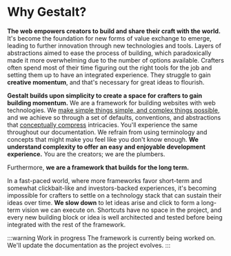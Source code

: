 # Why Gestalt?

**The web empowers creators to build and share their craft with the world.**
It's become the foundation for new forms of value exchange to emerge,
leading to further innovation through new technologies and tools.
Layers of abstractions aimed to ease the process of building,
which paradoxically made it more overwhelming due to the number of options available.
Crafters often spend most of their time figuring out the right tools for the job and setting them up to have an integrated experience.
They struggle to gain **creative momentum**,
and that's necessary for great ideas to flourish.

**Gestalt builds upon simplicity to create a space for crafters to gain building momentum.**
We are a framework for building websites with web technologies.
We [make simple things simple, and complex things possible](https://goodreads.com/quotes/8636264-simple-things-should-be-simple-complex-things-should-be-possible),
and we achieve so through a set of defaults, conventions, and abstractions that [conceptually compress](https://m.signalvnoise.com/conceptual-compression-means-beginners-dont-need-to-know-sql-hallelujah/) intricacies.
You'll experience the same throughout our documentation.
We refrain from using terminology and concepts that might make you feel like you don't know enough.
**We understand complexity to offer an easy and enjoyable development experience.**
You are the creators;
we are the plumbers.


Furthermore, **we are a framework that builds for the long term.**

In a fast-paced world,
where more frameworks favor short-term and somewhat clickbait-like and investors-backed experiences,
it's becoming impossible for crafters to settle on a technology stack that can sustain their ideas over time.
**We slow down** to let ideas arise and click to form a long-term vision we can execute on. Shortcuts have no space in the project, and every new building block or idea is well architected and tested before being integrated with the rest of the framework.

:::warning Work in progress
The framework is currently being worked on. We'll update the documentation as the project evolves.
:::
